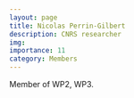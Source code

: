 ```yaml
---
layout: page
title: Nicolas Perrin-Gilbert
description: CNRS researcher
img:
importance: 11
category: Members
---
```


Member of WP2, WP3.
